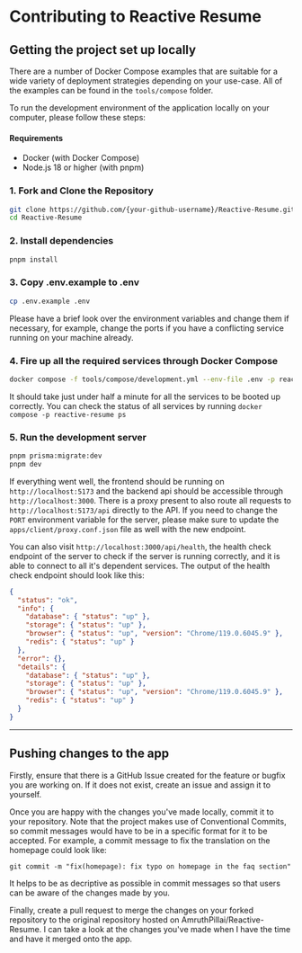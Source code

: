 # Contributing to Reactive Resume

## Getting the project set up locally

There are a number of Docker Compose examples that are suitable for a wide variety of deployment strategies depending on your use-case. All of the examples can be found in the `tools/compose` folder.

To run the development environment of the application locally on your computer, please follow these steps:

#### Requirements

- Docker (with Docker Compose)
- Node.js 18 or higher (with pnpm)

### 1. Fork and Clone the Repository

```sh
git clone https://github.com/{your-github-username}/Reactive-Resume.git
cd Reactive-Resume
```

### 2. Install dependencies

```sh
pnpm install
```

### 3. Copy .env.example to .env

```sh
cp .env.example .env
```

Please have a brief look over the environment variables and change them if necessary, for example, change the ports if you have a conflicting service running on your machine already.

### 4. Fire up all the required services through Docker Compose

```sh
docker compose -f tools/compose/development.yml --env-file .env -p reactive-resume up -d
```

It should take just under half a minute for all the services to be booted up correctly. You can check the status of all services by running `docker compose -p reactive-resume ps`

### 5. Run the development server

```sh
pnpm prisma:migrate:dev
pnpm dev
```

If everything went well, the frontend should be running on `http://localhost:5173` and the backend api should be accessible through `http://localhost:3000`. There is a proxy present to also route all requests to `http://localhost:5173/api` directly to the API. If you need to change the `PORT` environment variable for the server, please make sure to update the `apps/client/proxy.conf.json` file as well with the new endpoint.

You can also visit `http://localhost:3000/api/health`, the health check endpoint of the server to check if the server is running correctly, and it is able to connect to all it's dependent services. The output of the health check endpoint should look like this:

```json
{
  "status": "ok",
  "info": {
    "database": { "status": "up" },
    "storage": { "status": "up" },
    "browser": { "status": "up", "version": "Chrome/119.0.6045.9" },
    "redis": { "status": "up" }
  },
  "error": {},
  "details": {
    "database": { "status": "up" },
    "storage": { "status": "up" },
    "browser": { "status": "up", "version": "Chrome/119.0.6045.9" },
    "redis": { "status": "up" }
  }
}
```

---

## Pushing changes to the app

Firstly, ensure that there is a GitHub Issue created for the feature or bugfix you are working on. If it does not exist, create an issue and assign it to yourself.

Once you are happy with the changes you've made locally, commit it to your repository. Note that the project makes use of Conventional Commits, so commit messages would have to be in a specific format for it to be accepted. For example, a commit message to fix the translation on the homepage could look like:

```
git commit -m "fix(homepage): fix typo on homepage in the faq section"
```

It helps to be as decriptive as possible in commit messages so that users can be aware of the changes made by you.

Finally, create a pull request to merge the changes on your forked repository to the original repository hosted on AmruthPillai/Reactive-Resume. I can take a look at the changes you've made when I have the time and have it merged onto the app.
